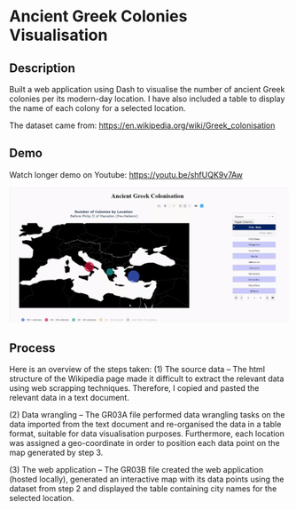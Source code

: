 # Ancient Greek Colonies Visualisation

## Description

Built a web application using Dash to visualise the number of ancient Greek colonies per its modern-day location. I have also included a table to display the name of each colony for a selected location.

The dataset came from: https://en.wikipedia.org/wiki/Greek_colonisation

## Demo

Watch longer demo on Youtube: https://youtu.be/shfUQK9v7Aw

![](Dash-Greek-Colonisation-20200204.gif)

## Process

Here is an overview of the steps taken:
(1)	The source data – The html structure of the Wikipedia page made it difficult to extract the relevant data using web scrapping techniques. Therefore, I copied and pasted the relevant data in a text document.

(2)	Data wrangling – The GR03A file performed data wrangling tasks on the data imported from the text document and re-organised the data in a table format, suitable for data visualisation purposes. Furthermore, each location was assigned a geo-coordinate in order to position each data point on the map generated by step 3.

(3)	The web application – The GR03B file created the web application (hosted locally), generated an interactive map with its data points using the dataset from step 2 and displayed the table containing city names for the selected location.

